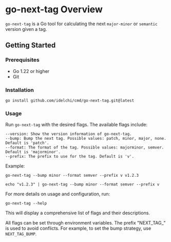 # go-next-tag Overview

`go-next-tag` is a Go tool for calculating the next `major-minor` or `semantic` version given a tag.

## Getting Started

### Prerequisites

- Go 1.22 or higher
- Git

### Installation

    go install github.com/idelchi/cmd/go-next-tag.git@latest

### Usage

Run `go-next-tag` with the desired flags. The available flags include:

    --version: Show the version information of go-next-tag.
    --bump: Bump the next tag. Possible values: patch, minor, major, none. Default is 'patch'.
    --format: The format of the tag. Possible values: majorminor, semver. Default is 'majorminor'.
    --prefix: The prefix to use for the tag. Default is 'v'.

Example:

    go-next-tag --bump minor --format semver --prefix v v1.2.3

    echo "v1.2.3" | go-next-tag --bump minor --format semver --prefix v

For more details on usage and configuration, run:

    go-next-tag --help

This will display a comprehensive list of flags and their descriptions.

All flags can be set through environment variables. The prefix "NEXT_TAG_" is used to avoid conflicts. For example, to set the bump strategy, use `NEXT_TAG_BUMP`.

